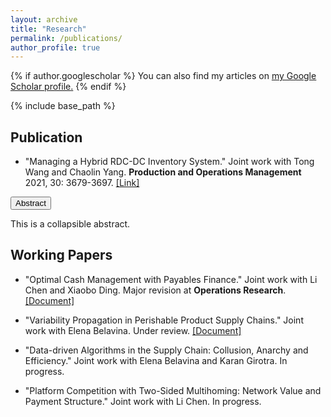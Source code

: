 ```yaml
---
layout: archive
title: "Research"
permalink: /publications/
author_profile: true
---
```



{% if author.googlescholar %}
  You can also find my articles on <u><a href="{{author.googlescholar}}">my Google Scholar profile</a>.</u>
{% endif %}

{% include base_path %}

## Publication
* "Managing a Hybrid RDC-DC Inventory System." Joint work with Tong Wang and Chaolin Yang. **Production and Operations Management** 2021, 30: 3679-3697. [[Link]](https://onlinelibrary.wiley.com/doi/abs/10.1111/poms.13458)

<div>
  <button type="button" class="collapsible">Abstract</button>
  <div class="content">
    <p>This is a collapsible abstract.</p>
  </div>
</div>


## Working Papers
* "Optimal Cash Management with Payables Finance." Joint work with Li Chen and Xiaobo Ding. Major revision at **Operations Research**. [[Document]](/files/scf.pdf)


* "Variability Propagation in Perishable Product Supply Chains." Joint work with Elena Belavina. Under review. [[Document]](/files/var_prop.pdf)


* "Data-driven Algorithms in the Supply Chain: Collusion, Anarchy and Efficiency." Joint work with Elena Belavina and Karan Girotra. In progress.


* "Platform Competition with Two-Sided Multihoming: Network Value and Payment Structure." Joint work with Li Chen. In progress.
